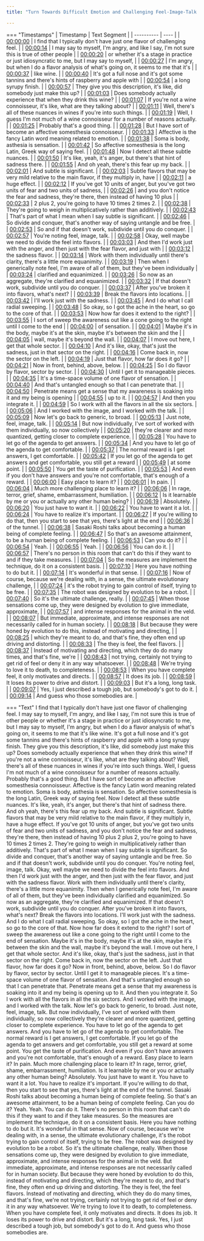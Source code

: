 ```yaml
---
title: "Turn Towards Difficult Emotion and Challenging Feel-Image-Talk Eruptions - 2 of 2 ~ Shinzen Young"

---
```

=== "Timestamps"
    | Timestamp | Text Segment |
    | ---------- | ----  |
    | [00:00:00](https://www.youtube.com/watch?v=TILyiv8UsSU&t=0) |  I find that I typically don't have just one flavor of challenging feel. |
    | [00:00:14](https://www.youtube.com/watch?v=TILyiv8UsSU&t=14) |  I may say to myself, I'm angry, and like I say, I'm not sure this is true of other people |
    | [00:00:20](https://www.youtube.com/watch?v=TILyiv8UsSU&t=20) |  or whether it's a stage in practice or just idiosyncratic to me, but I may say to myself, |
    | [00:00:27](https://www.youtube.com/watch?v=TILyiv8UsSU&t=27) |  I'm angry, but when I do a flavor analysis of what's going on, it seems to me that it's |
    | [00:00:37](https://www.youtube.com/watch?v=TILyiv8UsSU&t=37) |  like wine. |
    | [00:00:40](https://www.youtube.com/watch?v=TILyiv8UsSU&t=40) |  It's got a full nose and it's got some tannins and there's hints of raspberry and apple with |
    | [00:00:54](https://www.youtube.com/watch?v=TILyiv8UsSU&t=54) |  a long syrupy finish. |
    | [00:00:57](https://www.youtube.com/watch?v=TILyiv8UsSU&t=57) |  They give you this description, it's like, did somebody just make this up? |
    | [00:01:03](https://www.youtube.com/watch?v=TILyiv8UsSU&t=63) |  Does somebody actually experience that when they drink this wine? |
    | [00:01:07](https://www.youtube.com/watch?v=TILyiv8UsSU&t=67) |  If you're not a wine connoisseur, it's like, what are they talking about? |
    | [00:01:11](https://www.youtube.com/watch?v=TILyiv8UsSU&t=71) |  Well, there's all of these nuances in wines if you're into such things. |
    | [00:01:19](https://www.youtube.com/watch?v=TILyiv8UsSU&t=79) |  Well, I guess I'm not much of a wine connoisseur for a number of reasons actually. |
    | [00:01:25](https://www.youtube.com/watch?v=TILyiv8UsSU&t=85) |  Probably that's a good thing. |
    | [00:01:28](https://www.youtube.com/watch?v=TILyiv8UsSU&t=88) |  But I have sort of become an affective somesthesia connoisseur. |
    | [00:01:33](https://www.youtube.com/watch?v=TILyiv8UsSU&t=93) |  Affective is the fancy Latin word meaning related to emotion. |
    | [00:01:38](https://www.youtube.com/watch?v=TILyiv8UsSU&t=98) |  Soma is body, asthesia is sensation. |
    | [00:01:42](https://www.youtube.com/watch?v=TILyiv8UsSU&t=102) |  So affective somesthesia is the long Latin, Greek way of saying feel. |
    | [00:01:48](https://www.youtube.com/watch?v=TILyiv8UsSU&t=108) |  Now I detect all these subtle nuances. |
    | [00:01:50](https://www.youtube.com/watch?v=TILyiv8UsSU&t=110) |  It's like, yeah, it's anger, but there's that hint of sadness there. |
    | [00:01:55](https://www.youtube.com/watch?v=TILyiv8UsSU&t=115) |  And oh yeah, there's this fear up my back. |
    | [00:02:01](https://www.youtube.com/watch?v=TILyiv8UsSU&t=121) |  And subtle is significant. |
    | [00:02:03](https://www.youtube.com/watch?v=TILyiv8UsSU&t=123) |  Subtle flavors that may be very mild relative to the main flavor, if they multiply in, have |
    | [00:02:11](https://www.youtube.com/watch?v=TILyiv8UsSU&t=131) |  a huge effect. |
    | [00:02:12](https://www.youtube.com/watch?v=TILyiv8UsSU&t=132) |  If you've got 10 units of anger, but you've got two units of fear and two units of sadness, |
    | [00:02:26](https://www.youtube.com/watch?v=TILyiv8UsSU&t=146) |  and you don't notice the fear and sadness, they're there, then instead of having 10 plus |
    | [00:02:33](https://www.youtube.com/watch?v=TILyiv8UsSU&t=153) |  2 plus 2, you're going to have 10 times 2 times 2. |
    | [00:02:38](https://www.youtube.com/watch?v=TILyiv8UsSU&t=158) |  They're going to weigh in multiplicatively rather than additively. |
    | [00:02:43](https://www.youtube.com/watch?v=TILyiv8UsSU&t=163) |  That's part of what I mean when I say subtle is significant. |
    | [00:02:46](https://www.youtube.com/watch?v=TILyiv8UsSU&t=166) |  So divide and conquer, that's another way of saying untangle and be free. |
    | [00:02:53](https://www.youtube.com/watch?v=TILyiv8UsSU&t=173) |  So and if that doesn't work, subdivide until you do conquer. |
    | [00:02:57](https://www.youtube.com/watch?v=TILyiv8UsSU&t=177) |  You're noting feel, image, talk. |
    | [00:02:58](https://www.youtube.com/watch?v=TILyiv8UsSU&t=178) |  Okay, well maybe we need to divide the feel into flavors. |
    | [00:03:03](https://www.youtube.com/watch?v=TILyiv8UsSU&t=183) |  And then I'd work just with the anger, and then just with the fear flavor, and just with |
    | [00:03:12](https://www.youtube.com/watch?v=TILyiv8UsSU&t=192) |  the sadness flavor. |
    | [00:03:14](https://www.youtube.com/watch?v=TILyiv8UsSU&t=194) |  Work with them individually until there's clarity, there's a little more equanimity. |
    | [00:03:19](https://www.youtube.com/watch?v=TILyiv8UsSU&t=199) |  Then when I generically note feel, I'm aware of all of them, but they've been individually |
    | [00:03:24](https://www.youtube.com/watch?v=TILyiv8UsSU&t=204) |  clarified and equanimized. |
    | [00:03:26](https://www.youtube.com/watch?v=TILyiv8UsSU&t=206) |  So now as an aggregate, they're clarified and equanimized. |
    | [00:03:32](https://www.youtube.com/watch?v=TILyiv8UsSU&t=212) |  If that doesn't work, subdivide until you do conquer. |
    | [00:03:37](https://www.youtube.com/watch?v=TILyiv8UsSU&t=217) |  After you've broken it into flavors, what's next? |
    | [00:03:39](https://www.youtube.com/watch?v=TILyiv8UsSU&t=219) |  Break the flavors into locations. |
    | [00:03:42](https://www.youtube.com/watch?v=TILyiv8UsSU&t=222) |  I'll work just with the sadness. |
    | [00:03:45](https://www.youtube.com/watch?v=TILyiv8UsSU&t=225) |  And I do what I call radial sweeping. |
    | [00:03:48](https://www.youtube.com/watch?v=TILyiv8UsSU&t=228) |  So okay, so I got the ache in the heart, so go to the core of that. |
    | [00:03:53](https://www.youtube.com/watch?v=TILyiv8UsSU&t=233) |  Now how far does it extend to the right? |
    | [00:03:55](https://www.youtube.com/watch?v=TILyiv8UsSU&t=235) |  I sort of sweep the awareness out like a cone going to the right until I come to the end |
    | [00:04:00](https://www.youtube.com/watch?v=TILyiv8UsSU&t=240) |  of sensation. |
    | [00:04:01](https://www.youtube.com/watch?v=TILyiv8UsSU&t=241) |  Maybe it's in the body, maybe it's at the skin, maybe it's between the skin and the |
    | [00:04:05](https://www.youtube.com/watch?v=TILyiv8UsSU&t=245) |  wall, maybe it's beyond the wall. |
    | [00:04:07](https://www.youtube.com/watch?v=TILyiv8UsSU&t=247) |  I move out here, I get that whole sector. |
    | [00:04:10](https://www.youtube.com/watch?v=TILyiv8UsSU&t=250) |  And it's like, okay, that's just the sadness, just in that sector on the right. |
    | [00:04:16](https://www.youtube.com/watch?v=TILyiv8UsSU&t=256) |  Come back in, now the sector on the left. |
    | [00:04:19](https://www.youtube.com/watch?v=TILyiv8UsSU&t=259) |  Just that flavor, how far does it go? |
    | [00:04:21](https://www.youtube.com/watch?v=TILyiv8UsSU&t=261) |  Now in front, behind, above, below. |
    | [00:04:25](https://www.youtube.com/watch?v=TILyiv8UsSU&t=265) |  So I do flavor by flavor, sector by sector. |
    | [00:04:30](https://www.youtube.com/watch?v=TILyiv8UsSU&t=270) |  Until I get it to manageable pieces. |
    | [00:04:35](https://www.youtube.com/watch?v=TILyiv8UsSU&t=275) |  It's a time-space volume of one flavor of sensation. |
    | [00:04:40](https://www.youtube.com/watch?v=TILyiv8UsSU&t=280) |  And that's untangled enough so that I can penetrate that. |
    | [00:04:50](https://www.youtube.com/watch?v=TILyiv8UsSU&t=290) |  Penetrate means get a sense that my awareness is soaking into it and my being is opening |
    | [00:04:55](https://www.youtube.com/watch?v=TILyiv8UsSU&t=295) |  up to it. |
    | [00:04:57](https://www.youtube.com/watch?v=TILyiv8UsSU&t=297) |  And then you integrate it. |
    | [00:04:59](https://www.youtube.com/watch?v=TILyiv8UsSU&t=299) |  So I work with all the flavors in all the six sectors. |
    | [00:05:06](https://www.youtube.com/watch?v=TILyiv8UsSU&t=306) |  And I worked with the image, and I worked with the talk. |
    | [00:05:09](https://www.youtube.com/watch?v=TILyiv8UsSU&t=309) |  Now let's go back to generic, to broad. |
    | [00:05:13](https://www.youtube.com/watch?v=TILyiv8UsSU&t=313) |  Just note, feel, image, talk. |
    | [00:05:14](https://www.youtube.com/watch?v=TILyiv8UsSU&t=314) |  But now individually, I've sort of worked with them individually, so now collectively |
    | [00:05:20](https://www.youtube.com/watch?v=TILyiv8UsSU&t=320) |  they're clearer and more quantized, getting closer to complete experience. |
    | [00:05:28](https://www.youtube.com/watch?v=TILyiv8UsSU&t=328) |  You have to let go of the agenda to get answers. |
    | [00:05:34](https://www.youtube.com/watch?v=TILyiv8UsSU&t=334) |  And you have to let go of the agenda to get comfortable. |
    | [00:05:37](https://www.youtube.com/watch?v=TILyiv8UsSU&t=337) |  The normal reward is I get answers, I get comfortable. |
    | [00:05:42](https://www.youtube.com/watch?v=TILyiv8UsSU&t=342) |  If you let go of the agenda to get answers and get comfortable, you still get a reward |
    | [00:05:49](https://www.youtube.com/watch?v=TILyiv8UsSU&t=349) |  at some point. |
    | [00:05:50](https://www.youtube.com/watch?v=TILyiv8UsSU&t=350) |  You get the taste of purification. |
    | [00:05:53](https://www.youtube.com/watch?v=TILyiv8UsSU&t=353) |  And even if you don't have answers and you're not comfortable, that's enough of a reward. |
    | [00:06:00](https://www.youtube.com/watch?v=TILyiv8UsSU&t=360) |  Easy place to learn it? |
    | [00:06:01](https://www.youtube.com/watch?v=TILyiv8UsSU&t=361) |  In pain. |
    | [00:06:04](https://www.youtube.com/watch?v=TILyiv8UsSU&t=364) |  Much more challenging place to learn it? |
    | [00:06:06](https://www.youtube.com/watch?v=TILyiv8UsSU&t=366) |  In rage, terror, grief, shame, embarrassment, humiliation. |
    | [00:06:12](https://www.youtube.com/watch?v=TILyiv8UsSU&t=372) |  Is it learnable by me or you or actually any other human being? |
    | [00:06:19](https://www.youtube.com/watch?v=TILyiv8UsSU&t=379) |  Absolutely. |
    | [00:06:20](https://www.youtube.com/watch?v=TILyiv8UsSU&t=380) |  You just have to want it. |
    | [00:06:22](https://www.youtube.com/watch?v=TILyiv8UsSU&t=382) |  You have to want it a lot. |
    | [00:06:24](https://www.youtube.com/watch?v=TILyiv8UsSU&t=384) |  You have to realize it's important. |
    | [00:06:27](https://www.youtube.com/watch?v=TILyiv8UsSU&t=387) |  If you're willing to do that, then you start to see that yes, there's light at the end |
    | [00:06:36](https://www.youtube.com/watch?v=TILyiv8UsSU&t=396) |  of the tunnel. |
    | [00:06:38](https://www.youtube.com/watch?v=TILyiv8UsSU&t=398) |  Sasaki Roshi talks about becoming a human being of complete feeling. |
    | [00:06:47](https://www.youtube.com/watch?v=TILyiv8UsSU&t=407) |  So that's an awesome attainment, to be a human being of complete feeling. |
    | [00:06:53](https://www.youtube.com/watch?v=TILyiv8UsSU&t=413) |  Can you do it? |
    | [00:06:54](https://www.youtube.com/watch?v=TILyiv8UsSU&t=414) |  Yeah. |
    | [00:06:55](https://www.youtube.com/watch?v=TILyiv8UsSU&t=415) |  Yeah. |
    | [00:06:56](https://www.youtube.com/watch?v=TILyiv8UsSU&t=416) |  You can do it. |
    | [00:06:57](https://www.youtube.com/watch?v=TILyiv8UsSU&t=417) |  There's no person in this room that can't do this if they want to and if they take measures. |
    | [00:07:04](https://www.youtube.com/watch?v=TILyiv8UsSU&t=424) |  So the measures are implement the technique, do it on a consistent basis. |
    | [00:07:10](https://www.youtube.com/watch?v=TILyiv8UsSU&t=430) |  Here you have nothing to do but it. |
    | [00:07:14](https://www.youtube.com/watch?v=TILyiv8UsSU&t=434) |  It's wonderful in that sense. |
    | [00:07:16](https://www.youtube.com/watch?v=TILyiv8UsSU&t=436) |  Now of course, because we're dealing with, in a sense, the ultimate evolutionary challenge, |
    | [00:07:24](https://www.youtube.com/watch?v=TILyiv8UsSU&t=444) |  it's the robot trying to gain control of itself, trying to be free. |
    | [00:07:35](https://www.youtube.com/watch?v=TILyiv8UsSU&t=455) |  The robot was designed by evolution to be a robot. |
    | [00:07:40](https://www.youtube.com/watch?v=TILyiv8UsSU&t=460) |  So it's the ultimate challenge, really. |
    | [00:07:45](https://www.youtube.com/watch?v=TILyiv8UsSU&t=465) |  When those sensations come up, they were designed by evolution to give immediate, approximate, |
    | [00:07:57](https://www.youtube.com/watch?v=TILyiv8UsSU&t=477) |  and intense responses for the animal in the veld. |
    | [00:08:07](https://www.youtube.com/watch?v=TILyiv8UsSU&t=487) |  But immediate, approximate, and intense responses are not necessarily called for in human society. |
    | [00:08:18](https://www.youtube.com/watch?v=TILyiv8UsSU&t=498) |  But because they were honed by evolution to do this, instead of motivating and directing, |
    | [00:08:25](https://www.youtube.com/watch?v=TILyiv8UsSU&t=505) |  which they're meant to do, and that's fine, they often end up driving and distorting. |
    | [00:08:33](https://www.youtube.com/watch?v=TILyiv8UsSU&t=513) |  The they is feel, the feel flavors. |
    | [00:08:37](https://www.youtube.com/watch?v=TILyiv8UsSU&t=517) |  Instead of motivating and directing, which they do do many times, and that's fine, we're |
    | [00:08:43](https://www.youtube.com/watch?v=TILyiv8UsSU&t=523) |  not trying, certainly not trying to get rid of feel or deny it in any way whatsoever. |
    | [00:08:48](https://www.youtube.com/watch?v=TILyiv8UsSU&t=528) |  We're trying to love it to death, to completeness. |
    | [00:08:53](https://www.youtube.com/watch?v=TILyiv8UsSU&t=533) |  When you have complete feel, it only motivates and directs. |
    | [00:08:57](https://www.youtube.com/watch?v=TILyiv8UsSU&t=537) |  It does its job. |
    | [00:08:59](https://www.youtube.com/watch?v=TILyiv8UsSU&t=539) |  It loses its power to drive and distort. |
    | [00:09:03](https://www.youtube.com/watch?v=TILyiv8UsSU&t=543) |  But it's a long, long task. |
    | [00:09:07](https://www.youtube.com/watch?v=TILyiv8UsSU&t=547) |  Yes, I just described a tough job, but somebody's got to do it. |
    | [00:09:14](https://www.youtube.com/watch?v=TILyiv8UsSU&t=554) |  And guess who those somebodies are. |

=== "Text"
     I find that I typically don't have just one flavor of challenging feel. I may say to myself, I'm angry, and like I say, I'm not sure this is true of other people or whether it's a stage in practice or just idiosyncratic to me, but I may say to myself, I'm angry, but when I do a flavor analysis of what's going on, it seems to me that it's like wine. It's got a full nose and it's got some tannins and there's hints of raspberry and apple with a long syrupy finish. They give you this description, it's like, did somebody just make this up? Does somebody actually experience that when they drink this wine? If you're not a wine connoisseur, it's like, what are they talking about? Well, there's all of these nuances in wines if you're into such things. Well, I guess I'm not much of a wine connoisseur for a number of reasons actually. Probably that's a good thing. But I have sort of become an affective somesthesia connoisseur. Affective is the fancy Latin word meaning related to emotion. Soma is body, asthesia is sensation. So affective somesthesia is the long Latin, Greek way of saying feel. Now I detect all these subtle nuances. It's like, yeah, it's anger, but there's that hint of sadness there. And oh yeah, there's this fear up my back. And subtle is significant. Subtle flavors that may be very mild relative to the main flavor, if they multiply in, have a huge effect. If you've got 10 units of anger, but you've got two units of fear and two units of sadness, and you don't notice the fear and sadness, they're there, then instead of having 10 plus 2 plus 2, you're going to have 10 times 2 times 2. They're going to weigh in multiplicatively rather than additively. That's part of what I mean when I say subtle is significant. So divide and conquer, that's another way of saying untangle and be free. So and if that doesn't work, subdivide until you do conquer. You're noting feel, image, talk. Okay, well maybe we need to divide the feel into flavors. And then I'd work just with the anger, and then just with the fear flavor, and just with the sadness flavor. Work with them individually until there's clarity, there's a little more equanimity. Then when I generically note feel, I'm aware of all of them, but they've been individually clarified and equanimized. So now as an aggregate, they're clarified and equanimized. If that doesn't work, subdivide until you do conquer. After you've broken it into flavors, what's next? Break the flavors into locations. I'll work just with the sadness. And I do what I call radial sweeping. So okay, so I got the ache in the heart, so go to the core of that. Now how far does it extend to the right? I sort of sweep the awareness out like a cone going to the right until I come to the end of sensation. Maybe it's in the body, maybe it's at the skin, maybe it's between the skin and the wall, maybe it's beyond the wall. I move out here, I get that whole sector. And it's like, okay, that's just the sadness, just in that sector on the right. Come back in, now the sector on the left. Just that flavor, how far does it go? Now in front, behind, above, below. So I do flavor by flavor, sector by sector. Until I get it to manageable pieces. It's a time-space volume of one flavor of sensation. And that's untangled enough so that I can penetrate that. Penetrate means get a sense that my awareness is soaking into it and my being is opening up to it. And then you integrate it. So I work with all the flavors in all the six sectors. And I worked with the image, and I worked with the talk. Now let's go back to generic, to broad. Just note, feel, image, talk. But now individually, I've sort of worked with them individually, so now collectively they're clearer and more quantized, getting closer to complete experience. You have to let go of the agenda to get answers. And you have to let go of the agenda to get comfortable. The normal reward is I get answers, I get comfortable. If you let go of the agenda to get answers and get comfortable, you still get a reward at some point. You get the taste of purification. And even if you don't have answers and you're not comfortable, that's enough of a reward. Easy place to learn it? In pain. Much more challenging place to learn it? In rage, terror, grief, shame, embarrassment, humiliation. Is it learnable by me or you or actually any other human being? Absolutely. You just have to want it. You have to want it a lot. You have to realize it's important. If you're willing to do that, then you start to see that yes, there's light at the end of the tunnel. Sasaki Roshi talks about becoming a human being of complete feeling. So that's an awesome attainment, to be a human being of complete feeling. Can you do it? Yeah. Yeah. You can do it. There's no person in this room that can't do this if they want to and if they take measures. So the measures are implement the technique, do it on a consistent basis. Here you have nothing to do but it. It's wonderful in that sense. Now of course, because we're dealing with, in a sense, the ultimate evolutionary challenge, it's the robot trying to gain control of itself, trying to be free. The robot was designed by evolution to be a robot. So it's the ultimate challenge, really. When those sensations come up, they were designed by evolution to give immediate, approximate, and intense responses for the animal in the veld. But immediate, approximate, and intense responses are not necessarily called for in human society. But because they were honed by evolution to do this, instead of motivating and directing, which they're meant to do, and that's fine, they often end up driving and distorting. The they is feel, the feel flavors. Instead of motivating and directing, which they do do many times, and that's fine, we're not trying, certainly not trying to get rid of feel or deny it in any way whatsoever. We're trying to love it to death, to completeness. When you have complete feel, it only motivates and directs. It does its job. It loses its power to drive and distort. But it's a long, long task. Yes, I just described a tough job, but somebody's got to do it. And guess who those somebodies are.